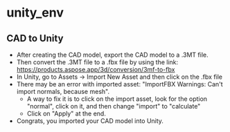 # unity_env

## CAD to Unity
- After creating the CAD model, export the CAD model to a .3MT file.
- Then convert the .3MT file to a .fbx file by using the link: https://products.aspose.app/3d/conversion/3mf-to-fbx
- In Unity, go to Assets ->  Import New Asset and then click on the .fbx file
- There may be an error with imported asset: "ImportFBX Warnings: Can't import normals, because mesh".
  - A way to fix it is to click on the import asset, look for the option "normal", click on it, and then change "import" to "calculate"
  - Click on "Apply" at the end.
- Congrats, you imported your CAD model into Unity.
